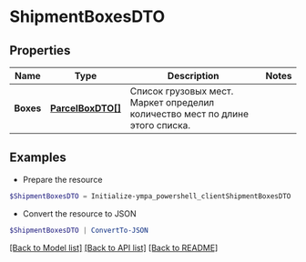 # ShipmentBoxesDTO
## Properties

Name | Type | Description | Notes
------------ | ------------- | ------------- | -------------
**Boxes** | [**ParcelBoxDTO[]**](ParcelBoxDTO.md) | Список грузовых мест. Маркет определил количество мест по длине этого списка.  | 

## Examples

- Prepare the resource
```powershell
$ShipmentBoxesDTO = Initialize-ympa_powershell_clientShipmentBoxesDTO  -Boxes null
```

- Convert the resource to JSON
```powershell
$ShipmentBoxesDTO | ConvertTo-JSON
```

[[Back to Model list]](../README.md#documentation-for-models) [[Back to API list]](../README.md#documentation-for-api-endpoints) [[Back to README]](../README.md)

